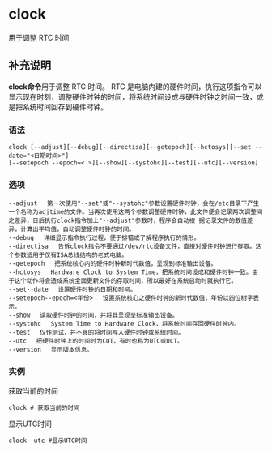 clock
===

用于调整 RTC 时间

## 补充说明

**clock命令**用于调整 RTC 时间。 RTC 是电脑内建的硬件时间，执行这项指令可以显示现在时刻，调整硬件时钟的时间，将系统时间设成与硬件时钟之时间一致，或是把系统时间回存到硬件时钟。

### 语法  

```shell
clock [--adjust][--debug][--directisa][--getepoch][--hctosys][--set --date="<日期时间>"]
[--setepoch --epoch=< >][--show][--systohc][--test][--utc][--version]
```

### 选项  

```shell
--adjust 　第一次使用"--set"或"--systohc"参数设置硬件时钟，会在/etc目录下产生一个名称为adjtime的文件。当再次使用这两个参数调整硬件时钟，此文件便会记录两次调整间之差异，日后执行clock指令加上"--adjust"参数时，程序会自动根 据记录文件的数值差异，计算出平均值，自动调整硬件时钟的时间。
--debug 　详细显示指令执行过程，便于排错或了解程序执行的情形。
--directisa 　告诉clock指令不要通过/dev/rtc设备文件，直接对硬件时钟进行存取。这个参数适用于仅有ISA总线结构的老式电脑。
--getepoch 　把系统核心内的硬件时钟新时代数值，呈现到标准输出设备。
--hctosys 　Hardware Clock to System Time，把系统时间设成和硬件时钟一致。由于这个动作将会造成系统全面更新文件的存取时间，所以最好在系统启动时就执行它。
--set--date 　设置硬件时钟的日期和时间。
--setepoch--epoch=<年份> 　设置系统核心之硬件时钟的新时代数值，年份以四位树字表示。
--show 　读取硬件时钟的时间，并将其呈现至标准输出设备。
--systohc 　System Time to Hardware Clock，将系统时间存回硬件时钟内。
--test 　仅作测试，并不真的将时间写入硬件时钟或系统时间。
--utc 　把硬件时钟上的时间时为CUT，有时也称为UTC或UCT。
--version 　显示版本信息。
```

### 实例

获取当前的时间

```shell
clock # 获取当前的时间
```

显示UTC时间

```shell
clock -utc #显示UTC时间
```


<!-- Linux命令行搜索引擎：https://jaywcjlove.github.io/linux-command/ -->
